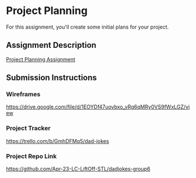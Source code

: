 # Project Planning
For this assignment, you'll create some initial plans for your project.

## Assignment Description
[Project Planning Assignment](https://education.launchcode.org/liftoff/modules/assignments/project-planning)

## Submission Instructions

### Wireframes
https://drive.google.com/file/d/1EOYDf47uovbxo_vRg6qMRy0VS9fWxLGZ/view

### Project Tracker

https://trello.com/b/GmhDFMq5/dad-jokes

### Project Repo Link

https://github.com/Apr-23-LC-LiftOff-STL/dadjokes-group6
